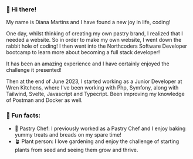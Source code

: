 ### 💾 Hi there!


My name is Diana Martins and I have found a new joy in life, coding!

  One day, whilst thinking of creating my own pastry brand, I realized that I needed a website. So in order to make my own website, I went down the rabbit hole of coding! I then went into the Northcoders Software Developer bootcamp to learn more about becoming a full stack developer! 

  It has been an amazing experience and I have certainly enjoyed the challenge it presented!

  Then at the end of June 2023, I started working as a Junior Developer at Wren Kitchens, where I've been working with Php, Symfony, along with Tailwind, Svelte, Javascript and Typecript. Been improving my knowledge of Postman and Docker as well.


### 🧵 Fun facts:

  - 🍰 Pastry Chef: I previously worked as a Pastry Chef and I enjoy baking yummy treats and breads on my spare time!
  - 🪴 Plant person: I love gardening and enjoy the challenge of starting plants from seed and seeing them grow and thrive.


<!--
**DianaMMartins/DianaMMartins** is a ✨ _special_ ✨ repository because its `README.md` (this file) appears on your GitHub profile.
Here are some ideas to get you started:

- 🔭 I’m currently working on ...
- 🌱 I’m currently learning ... programming
- 👯 I’m looking to collaborate on ...
- 🤔 I’m looking for help with ...
- 💬 Ask me about ...
- 📫 How to reach me: ...
- 😄 Pronouns: ...

-->
